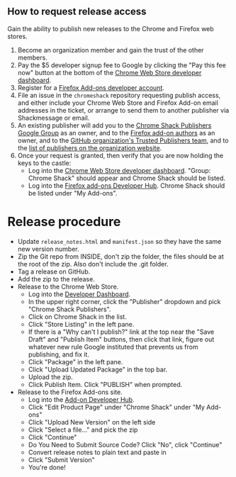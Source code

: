 ## How to request release access

Gain the ability to publish new releases to the Chrome and Firefox web stores.

1. Become an organization member and gain the trust of the other members.
1. Pay the \$5 developer signup fee to Google by clicking the "Pay this fee now" button at the bottom of the [Chrome Web Store developer dashboard](https://chrome.google.com/webstore/developer/dashboard).
1. Register for a [Firefox Add-ons developer account](https://addons.mozilla.org/en-US/developers/).
1. File an issue in the `chromeshack` repository requesting publish access, and either include your Chrome Web Store and Firefox Add-on email addresses in the ticket, or arrange to send them to another publisher via Shackmessage or email.
1. An existing publisher will add you to the [Chrome Shack Publishers Google Group](https://groups.google.com/forum/#!forum/chrome-shack-publishers) as an owner, and to the [Firefox add-on authors](https://addons.mozilla.org/en-US/developers/addon/chromeshack/ownership) as an owner, and to the [GitHub organization's Trusted Publishers team](https://github.com/orgs/latestchatty/teams/trusted-publishers), and to the [list of publishers on the organization website](https://github.com/latestchatty/latestchatty.github.io/blob/master/index.md).
1. Once your request is granted, then verify that you are now holding the keys to the castle:
   - Log into the [Chrome Web Store developer dashboard](https://chrome.google.com/webstore/developer/dashboard). "Group: Chrome Shack" should appear and Chrome Shack should be listed.
   - Log into the [Firefox add-ons Developer Hub](https://addons.mozilla.org/en-US/developers/). Chrome Shack should be listed under "My Add-ons".

# Release procedure

- Update `release_notes.html` and `manifest.json` so they have the same new version number.
- Zip the Git repo from INSIDE, don't zip the folder, the files should be at the root of the zip. Also don't include the .git folder.
- Tag a release on GitHub.
- Add the zip to the release.
- Release to the Chrome Web Store.
  - Log into the [Developer Dashboard](https://chrome.google.com/u/2/webstore/devconsole/).
  - In the upper right corner, click the "Publisher" dropdown and pick "Chrome Shack Publishers".
  - Click on Chrome Shack in the list.
  - Click "Store Listing" in the left pane.
  - If there is a "Why can't I publish?" link at the top near the "Save Draft" and "Publish Item" buttons, then click that link, figure out whatever new rule Google instituted that prevents us from publishing, and fix it.
  - Click "Package" in the left pane.
  - Click "Upload Updated Package" in the top bar.
  - Upload the zip.
  - Click Publish Item. Click "PUBLISH" when prompted.
- Release to the Firefox Add-ons site.
  - Log into the [Add-on Developer Hub](https://addons.mozilla.org/en-US/developers/).
  - Click "Edit Product Page" under "Chrome Shack" under "My Add-ons"
  - Click "Upload New Version" on the left side
  - Click "Select a file..." and pick the zip
  - Click "Continue"
  - Do You Need to Submit Source Code? Click "No", click "Continue"
  - Convert release notes to plain text and paste in
  - Click "Submit Version"
  - You're done!
